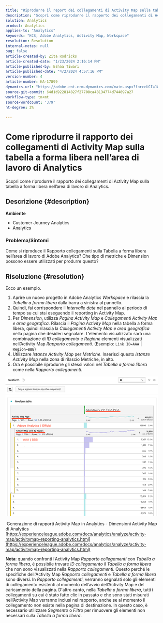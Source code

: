 ```yaml
---
title: "Riprodurre il report dei collegamenti di Activity Map sulla tabella a forma libera nell’area di lavoro di Analytics"
description: "Scopri come riprodurre il rapporto dei collegamenti di Activity Map sulla tabella a forma libera nell’area di lavoro di Analytics"
solution: Analytics
product: Analytics
applies-to: "Analytics"
keywords: "KCS, Adobe Analytics, Activity Map, Workspace"
resolution: Resolution
internal-notes: null
bug: false
article-created-by: Zita Rodricks
article-created-date: "1/23/2024 2:16:14 PM"
article-published-by: Eshaa Tiwari
article-published-date: "4/2/2024 4:57:16 PM"
version-number: 4
article-number: KA-17899
dynamics-url: "https://adobe-ent.crm.dynamics.com/main.aspx?forceUCI=1&pagetype=entityrecord&etn=knowledgearticle&id=30c4d8f0-f9b9-ee11-a569-6045bd006b3d"
source-git-commit: 64d1d922814827f27708ca48134774d744897a27
workflow-type: tm+mt
source-wordcount: '379'
ht-degree: 2%

---
```


# Come riprodurre il rapporto dei collegamenti di Activity Map sulla tabella a forma libera nell’area di lavoro di Analytics


Scopri come riprodurre il rapporto dei collegamenti di Activity Map sulla tabella a forma libera nell’area di lavoro di Analytics.

## Descrizione {#description}


<b>Ambiente</b>

- Customer Journey Analytics
- Analytics


### <b>Problema/Sintomi</b>

Come si riproduce il Rapporto collegamenti sulla Tabella a forma libera nell’area di lavoro di Adobe Analytics? Che tipo di metriche e Dimension possono essere utilizzati per produrre questo?


## Risoluzione {#resolution}


Ecco un esempio.

1. Aprire un nuovo progetto in Adobe Analytics *Workspace* e rilascia la *Tabella a forma libera* dalla barra a sinistra al pannello.
2. Quindi, fai corrispondere il *Intervallo date* nel pannello al periodo di tempo su cui stai eseguendo il reporting in Activity Map.
3. Per *Dimension*, utilizza *Pagina Activity Map* e *Collegamenti Activity Map e area geografica*. Rilascia il *Pagina Activity Map* nella tabella a forma libera, quindi rilascia la *Collegamenti Activity Map e area geografica* nella pagina che desideri segnalare. L&#39;elemento visualizzato sarà una combinazione di *ID collegamento* e *Regione* elementi visualizzati nell’Activity Map *Rapporto collegamenti*. (Esempio: `Link ID=AAA` | `Region=BBB`)
4. Utilizzare *Istanze Activity Map* per *Metriche*. Inserisci questo *Istanze Activity Map* nella zona di rilascio Metriche, in alto.
5. Ora è possibile riprodurre gli stessi valori nel *Tabella a forma libera* come nella *Rapporto collegamenti*.


![](assets/ce099307-8f85-ec11-8d21-0022480855a4.png)

·Generazione di rapporti Activity Map in Analytics - Dimensioni Activity Map di Analytics
[https://experienceleague.adobe.com/docs/analytics/analyze/activity-map/activitymap-reporting-analytics.html](https://experienceleague.adobe.com/docs/analytics/analyze/activity-map/activitymap-reporting-analytics.html)

<b>Nota</b>: quando confronti l’Activity Map *Rapporto collegamenti* con *Tabella a forma libera*, è possibile trovare *ID collegamento* il *Tabella a forma libera* che non sono visualizzati nella *Rapporto collegamenti*. Questo perché le specifiche dell&#39;Activity Map *Rapporto collegamenti* e *Tabella a forma libera* sono diversi. In *Rapporto collegamenti*, verranno segnalati solo gli elementi di collegamento esistenti al momento dell’avvio dell’Activity Map e del caricamento della pagina. D&#39;altro canto, nella *Tabella a forma libera*, tutti i collegamenti su cui è stato fatto clic in passato e che sono stati misurati nell’Activity Map verranno inclusi nel rapporto, anche se al momento il collegamento non esiste nella pagina di destinazione. In questo caso, è necessario utilizzare *Segmento* o *Filtro* per rimuovere gli elementi non necessari sulla *Tabella a forma libera*.
